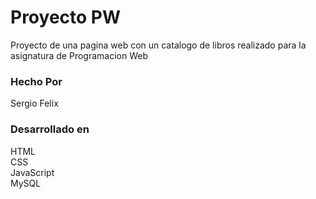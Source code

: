 # Proyecto PW

Proyecto de una pagina web con un catalogo de libros realizado para la asignatura de Programacion Web

<h3>Hecho Por</h3>
Sergio Felix<br>

<h3>Desarrollado en</h3>
HTML<br>
CSS<br>
JavaScript<br>
MySQL<br>

